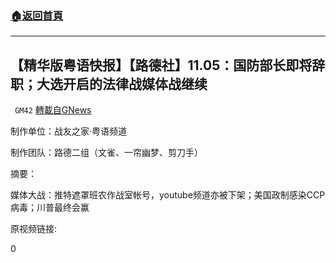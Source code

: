 ###  [:house:返回首頁](https://github.com/ourhimalayas/txt)
---

## 【精华版粤语快报】【路德社】11.05：国防部长即将辞职；大选开启的法律战媒体战继续
` GM42` [轉載自GNews](https://gnews.org/zh-hans/532847/)

制作单位：战友之家·粤语频道

制作团队：路德二组（文雀、一帘幽梦、剪刀手）



摘要：

媒体大战：推特遮罩班农作战室帐号，youtube频道亦被下架；美国政制感染CCP病毒；川普最终会赢

原视频链接:



0
